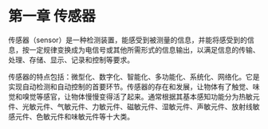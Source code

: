 # 第一章 传感器

传感器（sensor）是一种检测装置，能感受到被测量的信息，并能将感受到的信息，按一定规律变换成为电信号或其他所需形式的信息输出，以满足信息的传输、处理、存储、显示、记录和控制等要求。

传感器的特点包括：微型化、数字化、智能化、多功能化、系统化、网络化。它是实现自动检测和自动控制的首要环节。传感器的存在和发展，让物体有了触觉、味觉和嗅觉等感官，让物体慢慢变得活了起来。通常根据其基本感知功能分为热敏元件、光敏元件、气敏元件、力敏元件、磁敏元件、湿敏元件、声敏元件、放射线敏感元件、色敏元件和味敏元件等十大类。

